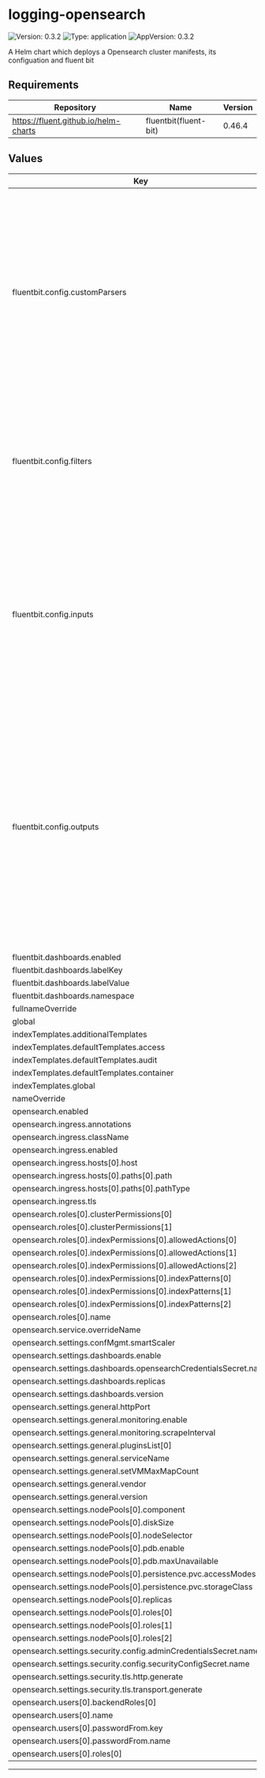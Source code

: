 # logging-opensearch

![Version: 0.3.2](https://img.shields.io/badge/Version-0.3.2-informational?style=flat-square) ![Type: application](https://img.shields.io/badge/Type-application-informational?style=flat-square) ![AppVersion: 0.3.2](https://img.shields.io/badge/AppVersion-0.3.2-informational?style=flat-square)

A Helm chart which deploys a Opensearch cluster manifests, its configuation and fluent bit

## Requirements

| Repository | Name | Version |
|------------|------|---------|
| https://fluent.github.io/helm-charts | fluentbit(fluent-bit) | 0.46.4 |

## Values

| Key | Type | Default | Description |
|-----|------|---------|-------------|
| fluentbit.config.customParsers | string | `"[PARSER]\n    Name docker_no_time\n    Format json\n    Time_Keep Off\n    Time_Key time\n    Time_Format %Y-%m-%dT%H:%M:%S.%L\n\n[PARSER]\n    Name        accesslogs\n    Format      regex\n    Regex       ^(?<remote_addr>[^ ]+) - (?<user_identity>[^ ]+) \\[(?<timestamp>[^\\]]+)\\] \\\"(?<method>\\S+)(?: +(?<request_uri>\\S+)(?: +(?<protocol>\\S+))?)?\\\" (?<status>\\d+) (?<bytes_sent>\\d+) \\\"(?<referrer>[^\"]*)\\\" \\\"(?<user_agent>[^\"]*)\\\" (?<request_length>[^ ]*) (?<request_time>[^ ]*) \\[(?<proxy_upstream_name>[^ ]*)\\] \\[(?<proxy_alternative_upstream_name>[^ ]*)\\] (?<upstream_addr>[^ ]*) (?<upstream_response_length>[^ ]*) (?<upstream_response_time>[^ ]*) (?<upstream_status>[^ ]*) (?<reg_id>[^ ]*).*$\n"` |  |
| fluentbit.config.filters | string | `"[FILTER]\n    Name kubernetes\n    Match kube.*\n    Merge_Log On\n    Keep_Log Off\n    K8S-Logging.Parser On\n    K8S-Logging.Exclude On\n\n[FILTER]\n    Name kubernetes\n    Match ingress-nginx.*\n    Merge_Log On\n    Keep_Log Off\n    K8S-Logging.Parser On\n    K8S-Logging.Exclude On\n\n[FILTER]\n    Name parser\n    Match ingress-nginx.*\n    Key_Name log\n    Parser accesslogs\n    Reserve_Data On\n\n[FILTER]\n    Name grep\n    Match ingress-nginx.*\n    Exclude log ^.+$\n"` |  |
| fluentbit.config.inputs | string | `"[INPUT]\n    Name tail\n    Path /var/log/containers/*.log\n    Exclude_Path *ingress-nginx*\n    Tag kube.*\n    multiline.parser cri\n    Mem_Buf_Limit 5m\n    Skip_Long_Lines On\n    Buffer_Chunk_Size 15m\n    Buffer_Max_Size 64m\n\n[INPUT]\n    Name tail\n    Path /var/log/containers/*ingress-nginx*.log\n    Tag ingress-nginx.*\n    multiline.parser cri\n    Mem_Buf_Limit 5m\n    Buffer_Chunk_Size 15m\n    Buffer_Max_Size 64m\n\n[INPUT]\n    Name tail\n    Path /var/log/audit/*.log\n    Tag audit.*\n    Parser json\n    Mem_Buf_Limit 5m\n    Skip_Long_Lines On\n    Buffer_Chunk_Size 15m\n    Buffer_Max_Size 64m\n"` |  |
| fluentbit.config.outputs | string | `"[OUTPUT]\n    Name opensearch\n    Match kube.*\n    Host opensearch-cluster.logging.svc\n    Port 9200\n    Index container-%Y.%m\n    Retry_Limit 3\n    Suppress_Type_Name On\n    tls On\n    tls.verify Off\n    HTTP_User fluentbit\n    HTTP_Passwd ${password}\n    Trace_Error On\n    Replace_Dots On\n\n[OUTPUT]\n    Name opensearch\n    Match audit.*\n    Host opensearch-cluster.logging.svc\n    Port 9200\n    Index audit-%Y.%m\n    Retry_Limit 3\n    Suppress_Type_Name On\n    tls On\n    tls.verify Off\n    HTTP_User fluentbit\n    HTTP_Passwd ${password}\n    Trace_Error On\n\n[OUTPUT]\n    Name opensearch\n    Match ingress-nginx.*\n    Host opensearch-cluster.logging.svc\n    Port 9200\n    Index access-logs-%Y.%m\n    Retry_Limit 3\n    Suppress_Type_Name On\n    tls On\n    tls.verify Off\n    HTTP_User fluentbit\n    HTTP_Passwd ${password}\n    Trace_Error On\n"` |  |
| fluentbit.dashboards.enabled | bool | `true` |  |
| fluentbit.dashboards.labelKey | string | `"grafana_dashboard"` |  |
| fluentbit.dashboards.labelValue | int | `1` |  |
| fluentbit.dashboards.namespace | string | `"monitoring"` |  |
| fullnameOverride | string | `""` |  |
| global | object | `{}` |  |
| indexTemplates.additionalTemplates | list | `[]` |  |
| indexTemplates.defaultTemplates.access | bool | `true` |  |
| indexTemplates.defaultTemplates.audit | bool | `true` |  |
| indexTemplates.defaultTemplates.container | bool | `true` |  |
| indexTemplates.global | string | `nil` |  |
| nameOverride | string | `""` |  |
| opensearch.enabled | bool | `true` |  |
| opensearch.ingress.annotations | object | `{}` |  |
| opensearch.ingress.className | string | `""` |  |
| opensearch.ingress.enabled | bool | `false` |  |
| opensearch.ingress.hosts[0].host | string | `"chart-example.local"` |  |
| opensearch.ingress.hosts[0].paths[0].path | string | `"/"` |  |
| opensearch.ingress.hosts[0].paths[0].pathType | string | `"ImplementationSpecific"` |  |
| opensearch.ingress.tls | list | `[]` |  |
| opensearch.roles[0].clusterPermissions[0] | string | `"cluster_composite_ops"` |  |
| opensearch.roles[0].clusterPermissions[1] | string | `"cluster_monitor"` |  |
| opensearch.roles[0].indexPermissions[0].allowedActions[0] | string | `"create_index"` |  |
| opensearch.roles[0].indexPermissions[0].allowedActions[1] | string | `"index"` |  |
| opensearch.roles[0].indexPermissions[0].allowedActions[2] | string | `"write"` |  |
| opensearch.roles[0].indexPermissions[0].indexPatterns[0] | string | `"audit-*"` |  |
| opensearch.roles[0].indexPermissions[0].indexPatterns[1] | string | `"container-*"` |  |
| opensearch.roles[0].indexPermissions[0].indexPatterns[2] | string | `"access-*"` |  |
| opensearch.roles[0].name | string | `"fluentbit"` |  |
| opensearch.service.overrideName | string | `"opensearch-cluster"` |  |
| opensearch.settings.confMgmt.smartScaler | bool | `true` |  |
| opensearch.settings.dashboards.enable | bool | `true` |  |
| opensearch.settings.dashboards.opensearchCredentialsSecret.name | string | `"dashboards-credentials-secret"` |  |
| opensearch.settings.dashboards.replicas | int | `1` |  |
| opensearch.settings.dashboards.version | string | `"2.11.1"` |  |
| opensearch.settings.general.httpPort | int | `9200` |  |
| opensearch.settings.general.monitoring.enable | bool | `true` |  |
| opensearch.settings.general.monitoring.scrapeInterval | string | `"30s"` |  |
| opensearch.settings.general.pluginsList[0] | string | `"repository-s3"` |  |
| opensearch.settings.general.serviceName | string | `"opensearch-cluster"` |  |
| opensearch.settings.general.setVMMaxMapCount | bool | `true` |  |
| opensearch.settings.general.vendor | string | `"opensearch"` |  |
| opensearch.settings.general.version | string | `"2.11.1"` |  |
| opensearch.settings.nodePools[0].component | string | `"nodes"` |  |
| opensearch.settings.nodePools[0].diskSize | string | `"200Gi"` |  |
| opensearch.settings.nodePools[0].nodeSelector | string | `nil` |  |
| opensearch.settings.nodePools[0].pdb.enable | bool | `true` |  |
| opensearch.settings.nodePools[0].pdb.maxUnavailable | int | `1` |  |
| opensearch.settings.nodePools[0].persistence.pvc.accessModes[0] | string | `"ReadWriteOnce"` |  |
| opensearch.settings.nodePools[0].persistence.pvc.storageClass | string | `"block-encrypted-storage-beta"` |  |
| opensearch.settings.nodePools[0].replicas | int | `3` |  |
| opensearch.settings.nodePools[0].roles[0] | string | `"cluster_manager"` |  |
| opensearch.settings.nodePools[0].roles[1] | string | `"data"` |  |
| opensearch.settings.nodePools[0].roles[2] | string | `"ingest"` |  |
| opensearch.settings.security.config.adminCredentialsSecret.name | string | `"admin-credentials-secret"` |  |
| opensearch.settings.security.config.securityConfigSecret.name | string | `"securityconfig-secret"` |  |
| opensearch.settings.security.tls.http.generate | bool | `true` |  |
| opensearch.settings.security.tls.transport.generate | bool | `true` |  |
| opensearch.users[0].backendRoles[0] | string | `"kibanauser"` |  |
| opensearch.users[0].name | string | `"fluentbit"` |  |
| opensearch.users[0].passwordFrom.key | string | `"password"` |  |
| opensearch.users[0].passwordFrom.name | string | `"fluentbit-password"` |  |
| opensearch.users[0].roles[0] | string | `"fluentbit"` |  |

----------------------------------------------
